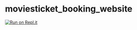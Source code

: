 # moviesticket_booking_website

[![Run on Repl.it](https://repl.it/badge/github/bantinarvariya/moviesticket_booking_website)](https://repl.it/github/bantinarvariya/moviesticket_booking_website)
